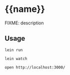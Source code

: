 # {{name}}

FIXME: description

## Usage

    lein run

    lein watch

    open http://localhost:3000/
